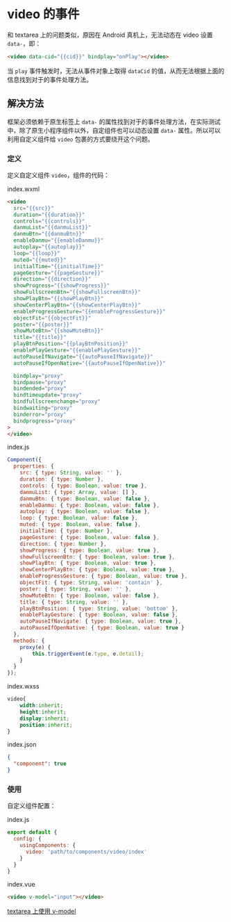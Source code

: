 # video 的事件

和 textarea 上的问题类似，原因在 Android 真机上，无法动态在 video 设置 `data-`，即：

```html
<video data-cid="{{cid}}" bindplay="onPlay"></video>
```

当 `play` 事件触发时，无法从事件对象上取得 `dataCid` 的值，从而无法根据上面的信息找到对于的事件处理方法。

## 解决方法

框架必须依赖于原生标签上 `data-` 的属性找到对于的事件处理方法，在实际测试中，除了原生小程序组件以外，自定组件也可以动态设置 `data-` 属性。所以可以利用自定义组件给 `video` 包裹的方式要绕开这个问题。

### 定义

定义自定义组件 `video`，组件的代码：

index.wxml

```html
<video
  src="{{src}}"
  duration="{{duration}}"
  controls="{{controls}}"
  danmuList="{{danmuList}}"
  danmuBtn="{{danmuBtn}}"
  enableDanmu="{{enableDanmu}}"
  autoplay="{{autoplay}}"
  loop="{{loop}}"
  muted="{{muted}}"
  initialTime="{{initialTime}}"
  pageGesture="{{pageGesture}}"
  direction="{{direction}}"
  showProgress="{{showProgress}}"
  showFullscreenBtn="{{showFullscreenBtn}}"
  showPlayBtn="{{showPlayBtn}}"
  showCenterPlayBtn="{{showCenterPlayBtn}}"
  enableProgressGesture="{{enableProgressGesture}}"
  objectFit="{{objectFit}}"
  poster="{{poster}}"
  showMuteBtn="{{showMuteBtn}}"
  title="{{title}}"
  playBtnPosition="{{playBtnPosition}}"
  enablePlayGesture="{{enablePlayGesture}}"
  autoPauseIfNavigate="{{autoPauseIfNavigate}}"
  autoPauseIfOpenNative="{{autoPauseIfOpenNative}}"

  bindplay="proxy"
  bindpause="proxy"
  bindended="proxy"
  bindtimeupdate="proxy"
  bindfullscreenchange="proxy"
  bindwaiting="proxy"
  binderror="proxy"
  bindprogress="proxy"
>
</video>
```

index.js

```javascript
Component({
  properties: {
    src: { type: String, value: '' },
    duration: { type: Number },
    controls: { type: Boolean, value: true },
    danmuList: { type: Array, value: [] },
    danmuBtn: { type: Boolean, value: false },
    enableDanmu: { type: Boolean, value: false },
    autoplay: { type: Boolean, value: false },
    loop: { type: Boolean, value: false },
    muted: { type: Boolean, value: false },
    initialTime: { type: Number },
    pageGesture: { type: Boolean, value: false },
    direction: { type: Number },
    showProgress: { type: Boolean, value: true },
    showFullscreenBtn: { type: Boolean, value: true },
    showPlayBtn: { type: Boolean, value: true },
    showCenterPlayBtn: { type: Boolean, value: true },
    enableProgressGesture: { type: Boolean, value: true },
    objectFit: { type: String, value: 'contain' },
    poster: { type: String, value: '' },
    showMuteBtn: { type: Boolean, value: false },
    title: { type: String, value: '' },
    playBtnPosition: { type: String, value: 'bottom' },
    enablePlayGesture: { type: Boolean, value: false },
    autoPauseIfNavigate: { type: Boolean, value: true },
    autoPauseIfOpenNative: { type: Boolean, value: true }
  },
  methods: {
    proxy(e) {
        this.triggerEvent(e.type, e.detail);
    }
  }
});
```

index.wxss

```css
video{
	width:inherit;
	height:inherit;
	display:inherit;
	position:inherit;
}
```

index.json

```json
{
  "component": true
}
```

### 使用

自定义组件配置：

index.js

```javascript
export default {
  config: {
    usingComponents: {
      video: 'path/to/components/video/index'
    }
  }
}
```

index.vue

```html
<video v-model="input"></video>
```

[textarea 上使用 v-model](senarios/textarea.md)
